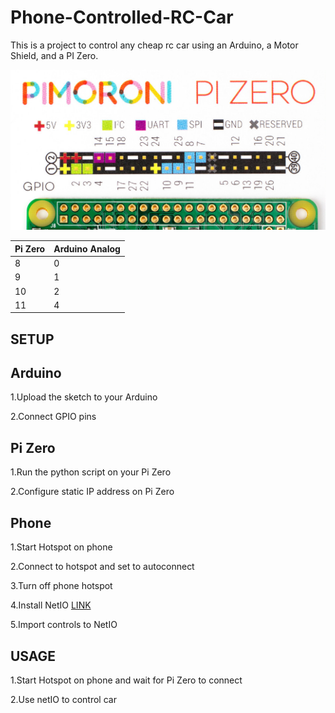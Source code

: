# Phone-Controlled-RC-Car


This is a project to control any cheap rc car using an Arduino, a Motor Shield, and a PI Zero.

<img src="https://github.com/jdial1/Phone-Controlled-RC-Car/blob/master/PI-Zero-GPIO-PINOUT.PNG"></img>

  Pi Zero   | Arduino Analog
  ---|---
    8     |       0
    9      |      1
    10    |       2
    11      |      4
    
    
SETUP
------------------

  Arduino
  ------
  1.Upload the sketch to your Arduino

  2.Connect GPIO pins


  Pi Zero
  ------
  1.Run the python script on your Pi Zero

  2.Configure static IP address on Pi Zero

 
  Phone
  -------
  1.Start Hotspot on phone

  2.Connect to hotspot and set to autoconnect

  3.Turn off phone hotspot

  4.Install NetIO <a href="https://play.google.com/store/apps/details?id=com.luvago.netio&hl=en">LINK</a>

  5.Import controls to NetIO



USAGE
------------------------
  1.Start Hotspot on phone and wait for Pi Zero to connect

  2.Use netIO to control car
